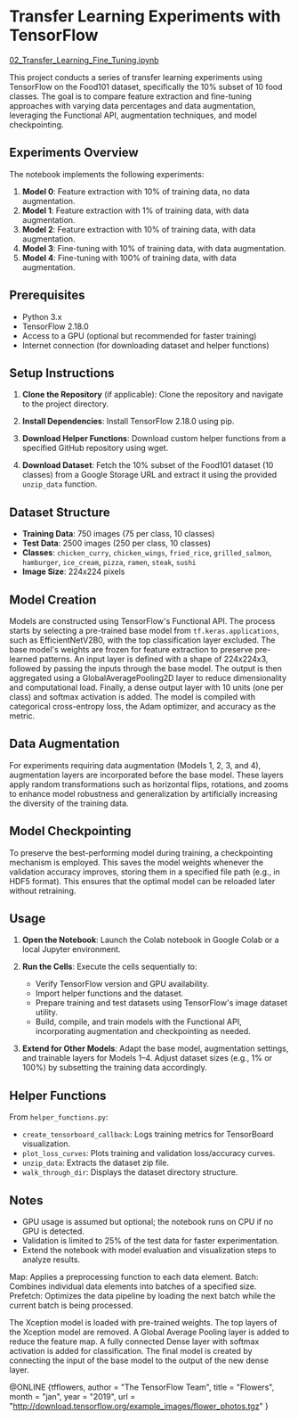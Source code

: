 # Transfer Learning Experiments with TensorFlow
[02_Transfer_Learning_Fine_Tuning.ipynb](https://github.com/Prashanna-Raj-Pandit/Transfer-Learning--TensorFlow/blob/main/02_Transfer_Learning_Fine_Tuning.ipynb)


This project conducts a series of transfer learning experiments using TensorFlow on the Food101 dataset, specifically the 10% subset of 10 food classes. The goal is to compare feature extraction and fine-tuning approaches with varying data percentages and data augmentation, leveraging the Functional API, augmentation techniques, and model checkpointing.

## Experiments Overview

The notebook implements the following experiments:
1. **Model 0**: Feature extraction with 10% of training data, no data augmentation.
2. **Model 1**: Feature extraction with 1% of training data, with data augmentation.
3. **Model 2**: Feature extraction with 10% of training data, with data augmentation.
4. **Model 3**: Fine-tuning with 10% of training data, with data augmentation.
5. **Model 4**: Fine-tuning with 100% of training data, with data augmentation.

## Prerequisites

- Python 3.x
- TensorFlow 2.18.0
- Access to a GPU (optional but recommended for faster training)
- Internet connection (for downloading dataset and helper functions)

## Setup Instructions

1. **Clone the Repository** (if applicable):
   Clone the repository and navigate to the project directory.

2. **Install Dependencies**:
   Install TensorFlow 2.18.0 using pip.

3. **Download Helper Functions**:
   Download custom helper functions from a specified GitHub repository using wget.

4. **Download Dataset**:
   Fetch the 10% subset of the Food101 dataset (10 classes) from a Google Storage URL and extract it using the provided `unzip_data` function.

## Dataset Structure

- **Training Data**: 750 images (75 per class, 10 classes)
- **Test Data**: 2500 images (250 per class, 10 classes)
- **Classes**: `chicken_curry`, `chicken_wings`, `fried_rice`, `grilled_salmon`, `hamburger`, `ice_cream`, `pizza`, `ramen`, `steak`, `sushi`
- **Image Size**: 224x224 pixels

## Model Creation

Models are constructed using TensorFlow's Functional API. The process starts by selecting a pre-trained base model from `tf.keras.applications`, such as EfficientNetV2B0, with the top classification layer excluded. The base model's weights are frozen for feature extraction to preserve pre-learned patterns. An input layer is defined with a shape of 224x224x3, followed by passing the inputs through the base model. The output is then aggregated using a GlobalAveragePooling2D layer to reduce dimensionality and computational load. Finally, a dense output layer with 10 units (one per class) and softmax activation is added. The model is compiled with categorical cross-entropy loss, the Adam optimizer, and accuracy as the metric.

## Data Augmentation

For experiments requiring data augmentation (Models 1, 2, 3, and 4), augmentation layers are incorporated before the base model. These layers apply random transformations such as horizontal flips, rotations, and zooms to enhance model robustness and generalization by artificially increasing the diversity of the training data.

## Model Checkpointing

To preserve the best-performing model during training, a checkpointing mechanism is employed. This saves the model weights whenever the validation accuracy improves, storing them in a specified file path (e.g., in HDF5 format). This ensures that the optimal model can be reloaded later without retraining.

## Usage

1. **Open the Notebook**:
   Launch the Colab notebook in Google Colab or a local Jupyter environment.

2. **Run the Cells**:
   Execute the cells sequentially to:
   - Verify TensorFlow version and GPU availability.
   - Import helper functions and the dataset.
   - Prepare training and test datasets using TensorFlow's image dataset utility.
   - Build, compile, and train models with the Functional API, incorporating augmentation and checkpointing as needed.

3. **Extend for Other Models**:
   Adapt the base model, augmentation settings, and trainable layers for Models 1–4. Adjust dataset sizes (e.g., 1% or 100%) by subsetting the training data accordingly.

## Helper Functions

From `helper_functions.py`:
- `create_tensorboard_callback`: Logs training metrics for TensorBoard visualization.
- `plot_loss_curves`: Plots training and validation loss/accuracy curves.
- `unzip_data`: Extracts the dataset zip file.
- `walk_through_dir`: Displays the dataset directory structure.

## Notes

- GPU usage is assumed but optional; the notebook runs on CPU if no GPU is detected.
- Validation is limited to 25% of the test data for faster experimentation.
- Extend the notebook with model evaluation and visualization steps to analyze results.


Map: Applies a preprocessing function to each data element.
Batch: Combines individual data elements into batches of a specified size.
Prefetch: Optimizes the data pipeline by loading the next batch while the current batch is being processed.

The Xception model is loaded with pre-trained weights.
The top layers of the Xception model are removed.
A Global Average Pooling layer is added to reduce the feature map.
A fully connected Dense layer with softmax activation is added for classification.
The final model is created by connecting the input of the base model to the output of the new dense layer.


@ONLINE {tfflowers,
author = "The TensorFlow Team",
title = "Flowers",
month = "jan",
year = "2019",
url = "http://download.tensorflow.org/example_images/flower_photos.tgz" }
